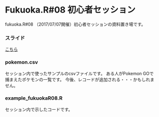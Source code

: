 # Fukuoka.R#08 初心者セッション
fukuoka.R#08 （2017/07/07開催）初心者セッションの資料置き場です。

### スライド
[こちら](https://speakerdeck.com/nonki1974/hazimetefalser-fukuoka-dot-r-number-08)

### pokemon.csv
セッション内で使ったサンプルのcsvファイルです。
ある人がPokemon GOで捕まえたポケモンの一覧です。
今後、レコードが追加される・・・かもしれません。

### example_fukuokaR08.R
セッション内で示したコードです。

